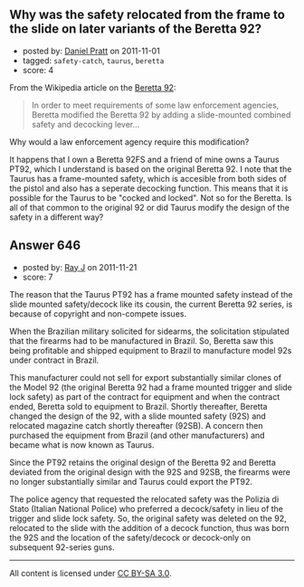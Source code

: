 ## Why was the safety relocated from the frame to the slide on later variants of the Beretta 92?

- posted by: [Daniel Pratt](https://stackexchange.com/users/-1/26-daniel-pratt) on 2011-11-01
- tagged: `safety-catch`, `taurus`, `beretta`
- score: 4

From the Wikipedia article on the [Beretta 92](http://en.wikipedia.org/wiki/Beretta_92):

> In order to meet requirements of some law enforcement agencies, Beretta modified the Beretta 92 by adding a slide-mounted combined safety and decocking lever...

Why would a law enforcement agency require this modification?

It happens that I own a Beretta 92FS and a friend of mine owns a Taurus PT92, which I understand is based on the original Beretta 92. I note that the Taurus has a frame-mounted safety, which is accesible from both sides of the pistol and also has a seperate decocking function. This means that it is possible for the Taurus to be "cocked and locked". Not so for the Beretta. Is all of that common to the original 92 or did Taurus modify the design of the safety in a different way?


## Answer 646

- posted by: [Ray J](https://stackexchange.com/users/-1/166-ray-j) on 2011-11-21
- score: 7

The reason that the Taurus PT92 has a frame mounted safety instead of the slide mounted safety/decock like its cousin, the current Beretta 92 series, is because of copyright and non-compete issues.

When the Brazilian military solicited for sidearms, the solicitation stipulated that the firearms had to be manufactured in Brazil.  So, Beretta saw this being profitable and shipped equipment to Brazil to manufacture model 92s under contract in Brazil.

This manufacturer could not sell for export substantially similar clones of the Model 92 (the original Beretta 92 had a frame mounted trigger and slide lock safety) as part of the contract for equipment and when the contract ended, Beretta sold to equipment to Brazil.  Shortly thereafter, Beretta changed the design of the 92, with a slide mounted safety (92S) and relocated magazine catch shortly thereafter (92SB).  A concern then purchased the equipment from Brazil (and other manufacturers) and became what is now known as Taurus.

Since the PT92 retains the original design of the Beretta 92 and Beretta deviated from the original design with the 92S and 92SB, the firearms were no longer substantially similar and Taurus could export the PT92.

The police agency that requested the relocated safety was the Polizia di Stato (Italian National Police) who preferred a decock/safety in lieu of the trigger and slide lock safety.  So, the original safety was deleted on the 92, relocated to the slide with the addition of a decock function, thus was born the 92S and the location of the safety/decock or decock-only on subsequent 92-series guns.



---

All content is licensed under [CC BY-SA 3.0](https://creativecommons.org/licenses/by-sa/3.0/).
